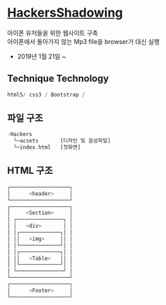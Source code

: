 # [**HackersShadowing**](https://hackersshadowing.ga/)

아이폰 유저들을 위한 웹사이트 구축 <br>
아이폰에서 돌아가지 않는 Mp3 file을 browser가 대신 실행 <br>

* 2019년 1월 21일 ~ 

## Technique Technology 

```dart
html5/ css3 / Bootstrap /
```

## 파일 구조
```dart
-Hackers 
  └─acsets       [디자인 및 음성파일]
  └─index.html   [첫화면]
```

## HTML 구조
```dart
┌───────────────────┐
│      <header>     │
└───────────────────┘
┌───────────────────┐
│     <Section>     │
│ ┌───────────────┐ │
│ │   <div>       │ │
│ │┌─────────────┐│ │
│ ││   <img>     ││ │
│ │└─────────────┘│ │
│ │┌─────────────┐│ │
│ ││   <Table>   ││ │
│ │└─────────────┘│ │
│ └───────────────┘ │
└───────────────────┘
┌───────────────────┐
│      <Footer>     │
└───────────────────┘
```

